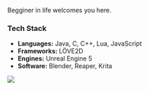 Begginer in life welcomes you here. 

###  Tech Stack  
- **Languages:** Java, C, C++, Lua, JavaScript  
- **Frameworks:** LÖVE2D  
- **Engines:** Unreal Engine 5
- **Software:** Blender, Reaper, Krita

<!--[![LeetCode Stats](https://leetcard.jacoblin.cool/Krak9n?theme=dark&font=Abel&ext=activity)](https://leetcode.com/Krak9n/) ![Top Langs](https://github-readme-stats.vercel.app/api/top-langs/?username=Krak9n&layout=compact&theme=dark)]
-->

<!--![stats](https://github-readme-stats.vercel.app/api?username=Krak9n&show_icons=true&theme=tokyonight)![Top Langs](https://github-readme-stats.vercel.app/api/top-langs/?username=Krak9n&layout=compact&theme=tokyonight)
-->

![](https://github.com/Krak9n/Krak9n/blob/34927a0767502587f829b30b3b4a66a7d2066384/Untitled%20Project.gif)
